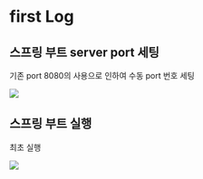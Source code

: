 # first Log

## 스프링 부트 server port 세팅

기존 port 8080의 사용으로 인하여 수동 port 번호 세팅



![](C:\Users\이동욱\AppData\Roaming\marktext\images\2021-12-21-12-36-31-image.png)



## 스프링 부트 실행

최초 실행


![](C:\Users\이동욱\AppData\Roaming\marktext\images\2021-12-21-12-36-50-image.png)
